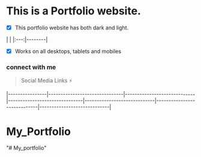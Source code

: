 # This is a Portfolio website.

- [x] This portfolio website has both dark and light.
       
|  |
|:---:|--------|

- [x] Works on all desktops, tablets and mobiles



### connect with me
 > Social Media Links ⚡    


|----------------|-------------------------------|-----------------------------|-------------------------------|-----------------------------|-----------------------------|-----------------------------|
# My_Portfolio
"# My_portfolio" 
